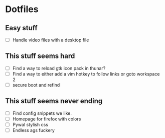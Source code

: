 # Dotfiles

## Easy stuff
- [ ] Handle video files with a desktop file

## This stuff seems hard
- [ ] Find a way to reload gtk icon pack in thunar?
- [ ] Find a way to either add a vim hotkey to follow links or goto workspace 2
- [ ] secure boot and refind

## This stuff seems never ending
- [ ] Find config snippets we like.
- [ ] Homepage for firefox with colors
- [ ] Pywal stylish css
- [ ] Endless ags fuckery
